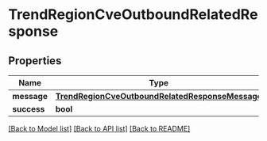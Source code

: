 # TrendRegionCveOutboundRelatedResponse

## Properties
Name | Type | Description | Notes
------------ | ------------- | ------------- | -------------
**message** | [**TrendRegionCveOutboundRelatedResponseMessage**](TrendRegionCveOutboundRelatedResponseMessage.md) |  | [optional] 
**success** | **bool** |  | [optional] 

[[Back to Model list]](../README.md#documentation-for-models) [[Back to API list]](../README.md#documentation-for-api-endpoints) [[Back to README]](../README.md)


